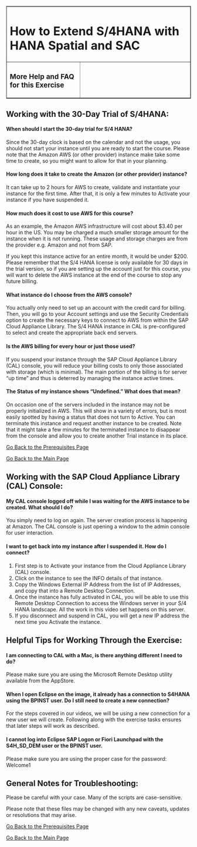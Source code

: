 <table width=100% border=>
<tr><td colspan=2><h1>How to Extend S/4HANA with HANA Spatial and SAC&nbsp;&nbsp;&nbsp;&nbsp;&nbsp;&nbsp;&nbsp;&nbsp;&nbsp;</h1></td></tr>
<tr><td><h3>More Help and FAQ for this Exercise</h3></td><td width=60%></br>&nbsp;</p></td></tr>
</table>


## Working with the 30-Day Trial of S/4HANA:

<h4>When should I start the 30-day trial for S/4 HANA?</h4>

Since the 30-day clock is based on the calendar and not the usage, you should not start your instance until you are ready to start the course. Please note that the Amazon AWS (or other provider) instance make take some time to create, so you might want to allow for that in your planning.

<h4>How long does it take to create the Amazon (or other provider) instance?</h4>

It can take up to 2 hours for AWS to create, validate and instantiate your instance for the first time. After that, it is only a few minutes to Activate your instance if you have suspended it.

<h4>How much does it cost to use AWS for this course?</h4>

As an example, the Amazon AWS infrastructure will cost about $3.40 per hour in the US. You may be charged a much smaller storage amount for the instance when it is not running. These usage and storage charges are from the provider e.g. Amazon and not from SAP.

If you kept this instance active for an entire month, it would be under $200. Please remember that the S/4 HANA license is only available for 30 days in the trial version, so if you are setting up the account just for this course, you will want to delete the AWS instance at the end of the course to stop any future billing.

<h4>What instance do I choose from the AWS console?</h4>

You actually only need to set up an account with the credit card for billing. Then, you will go to your Account settings and use the Security Credentials option to create the necessary keys to connect to AWS from within the SAP Cloud Appliance Library.  The S/4 HANA instance in CAL is pre-configured to select and create the appropriate back end servers.

<h4>Is the AWS billing for every hour or just those used?</h4>

If you suspend your instance through the SAP Cloud Appliance Library (CAL) console, you will reduce your billing costs to only those associated with storage (which is minimal). The main portion of the billing is for server “up time” and thus is deterred by managing the instance active times.

<h4>The Status of my instance shows “Undefined.”  What does that mean?</h4>

On occasion one of the servers included in the instance may not be properly initialized in AWS. This will show in a variety of errors, but is most easily spotted by having a status that does not turn to Active.  You can terminate this instance and request another instance to be created.  Note that it might take a few minutes for the terminated instance to disappear from the console and allow you to create another Trial instance in its place.

[Go Back to the Prerequisites Page](preReqs.md)

[Go Back to the Main Page](../demoHowTo.md)


## Working with the SAP Cloud Appliance Library (CAL) Console:

<h4>My CAL console logged off while I was waiting for the AWS instance to be created. What should I do?</h4>

You simply need to log on again. The server creation process is happening at Amazon.  The CAL console is just opening a window to the admin console for user interaction.

<h4>I want to get back into my instance after I suspended it. How do I connect?</h4>

1. First step is to Activate your instance from the Cloud Appliance Library (CAL) console.
1. Click on the instance to see the INFO details of that instance.
1. Copy the Windows External IP Address from the list of IP Addresses, and copy that into a Remote Desktop Connection.
1. Once the instance has fully activated in CAL, you will be able to use this Remote Desktop Connection to access the Windows server in your S/4 HANA landscape. All the work in this video set happens on this server.
1. If you disconnect and suspend in CAL, you will get a new IP address the next time you Activate the instance.


## Helpful Tips for Working Through the Exercise:

<h4>I am connecting to CAL with a Mac, is there anything different I need to do?</h4>

Please make sure you are using the Microsoft Remote Desktop utility available from the AppStore. 

<h4>When I open Eclipse on the image, it already has a connection to S4HANA using the BPINST user. Do I still need to create a new connection?</h4>

For the steps covered in our videos, we will be using a new connection for a new user we will create. Following along with the exercise tasks ensures that later steps will work as described.

<h4>I cannot log into Eclipse SAP Logon or Fiori Launchpad with the S4H_SD_DEM user or the BPINST user.</h4>

Please make sure you are using the proper case for the password: Welcome1


## General Notes for Troubleshooting:  

Please be careful with your case. Many of the scripts are case-sensitive.

Please note that these files may be changed with any new caveats, updates or resolutions that may arise.

[Go Back to the Prerequisites Page](preReqs.md)

[Go Back to the Main Page](../demoHowTo.md)
